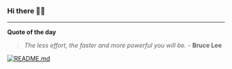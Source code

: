 ### Hi there 👋🏻


---

**Quote of the day**

> *The less effort, the faster and more powerful you will be.* - **Bruce Lee** 

[![README.md](https://github.com/marcolovazzano/marcolovazzano/actions/workflows/readme.yml/badge.svg?branch=main)](https://github.com/marcolovazzano/marcolovazzano/actions/workflows/readme.yml)
